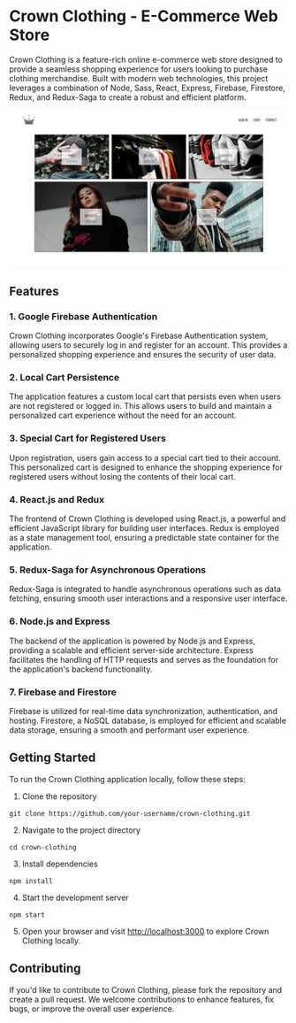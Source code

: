 # Crown Clothing - E-Commerce Web Store

Crown Clothing is a feature-rich online e-commerce web store designed to provide a seamless shopping experience for users looking to purchase clothing merchandise. Built with modern web technologies, this project leverages a combination of Node, Sass, React, Express, Firebase, Firestore, Redux, and Redux-Saga to create a robust and efficient platform.

![alt_text][main_page]

## Features

### 1. Google Firebase Authentication
Crown Clothing incorporates Google's Firebase Authentication system, allowing users to securely log in and register for an account. This provides a personalized shopping experience and ensures the security of user data.

### 2. Local Cart Persistence
The application features a custom local cart that persists even when users are not registered or logged in. This allows users to build and maintain a personalized cart experience without the need for an account.

### 3. Special Cart for Registered Users
Upon registration, users gain access to a special cart tied to their account. This personalized cart is designed to enhance the shopping experience for registered users without losing the contents of their local cart.

### 4. React.js and Redux
The frontend of Crown Clothing is developed using React.js, a powerful and efficient JavaScript library for building user interfaces. Redux is employed as a state management tool, ensuring a predictable state container for the application.

### 5. Redux-Saga for Asynchronous Operations
Redux-Saga is integrated to handle asynchronous operations such as data fetching, ensuring smooth user interactions and a responsive user interface.

### 6. Node.js and Express
The backend of the application is powered by Node.js and Express, providing a scalable and efficient server-side architecture. Express facilitates the handling of HTTP requests and serves as the foundation for the application's backend functionality.

### 7. Firebase and Firestore
Firebase is utilized for real-time data synchronization, authentication, and hosting. Firestore, a NoSQL database, is employed for efficient and scalable data storage, ensuring a smooth and performant user experience.

## Getting Started

To run the Crown Clothing application locally, follow these steps:

1. Clone the repository

```
git clone https://github.com/your-username/crown-clothing.git
```

2. Navigate to the project directory

```
cd crown-clothing
```

3. Install dependencies

```
npm install
```

4. Start the development server

```
npm start
```

5. Open your browser and visit [http://localhost:3000](http://localhost:3000) to explore Crown Clothing locally.

## Contributing

If you'd like to contribute to Crown Clothing, please fork the repository and create a pull request. We welcome contributions to enhance features, fix bugs, or improve the overall user experience.

[main_page]: https://raw.githubusercontent.com/filipboshevski/CrownClothing/dev/main.png "Main"


